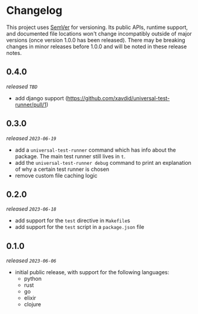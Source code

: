 # Changelog

This project uses [SemVer](https://semver.org/) for versioning. Its public APIs, runtime support, and documented file locations won't change incompatibly outside of major versions (once version 1.0.0 has been released). There may be breaking changes in minor releases before 1.0.0 and will be noted in these release notes.

## 0.4.0

_released `TBD`_

- add django support (https://github.com/xavdid/universal-test-runner/pull/1)

## 0.3.0

_released `2023-06-19`_

- add a `universal-test-runner` command which has info about the package. The main test runner still lives in `t`.
- add the `universal-test-runner debug` command to print an explanation of why a certain test runner is chosen
- remove custom file caching logic

## 0.2.0

_released `2023-06-18`_

- add support for the `test` directive in `Makefile`s
- add support for the `test` script in a `package.json` file

## 0.1.0

_released `2023-06-06`_

- initial public release, with support for the following languages:
  - python
  - rust
  - go
  - elixir
  - clojure
